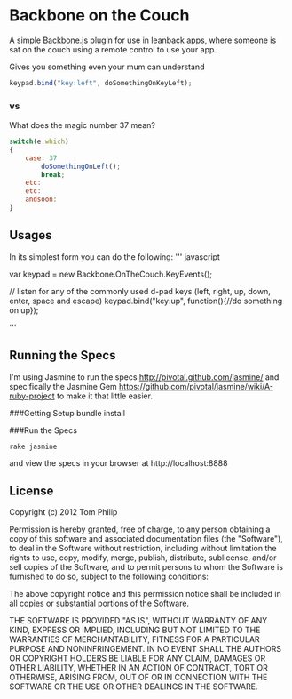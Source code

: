 # Backbone on the Couch

A simple [Backbone.js](http://documentcloud.github.com/backbone) plugin for use in leanback apps, where someone is sat on the couch using a remote control to use your app.

Gives you something even your mum can understand

``` javascript
keypad.bind("key:left", doSomethingOnKeyLeft);
```

### vs
What does the magic number 37 mean?

``` javascript
switch(e.which)
{
	case: 37
		doSomethingOnLeft();
		break;
	etc:
	etc:
	andsoon:
}
```

## Usages

In its simplest form you can do the following:
''' javascript

var keypad = new Backbone.OnTheCouch.KeyEvents();

//	listen for any of the commonly used d-pad keys (left, right, up, down, enter, space and escape)
keypad.bind("key:up", function(){//do something on up});

'''

## Running the Specs
I'm using Jasmine to run the specs http://pivotal.github.com/jasmine/ and specifically the Jasmine Gem https://github.com/pivotal/jasmine/wiki/A-ruby-project to make it that little easier.

###Getting Setup
	bundle install

###Run the Specs

	rake jasmine

and view the specs in your browser at http://localhost:8888

## License

Copyright (c) 2012 Tom Philip

Permission is hereby granted, free of charge, to any person obtaining a copy of this software and associated documentation files (the "Software"), to deal in the Software without restriction, including without limitation the rights to use, copy, modify, merge, publish, distribute, sublicense, and/or sell copies of the Software, and to permit persons to whom the Software is furnished to do so, subject to the following conditions:

The above copyright notice and this permission notice shall be included in all copies or substantial portions of the Software.

THE SOFTWARE IS PROVIDED "AS IS", WITHOUT WARRANTY OF ANY KIND, EXPRESS OR IMPLIED, INCLUDING BUT NOT LIMITED TO THE WARRANTIES OF MERCHANTABILITY, FITNESS FOR A PARTICULAR PURPOSE AND NONINFRINGEMENT. IN NO EVENT SHALL THE AUTHORS OR COPYRIGHT HOLDERS BE LIABLE FOR ANY CLAIM, DAMAGES OR OTHER LIABILITY, WHETHER IN AN ACTION OF CONTRACT, TORT OR OTHERWISE, ARISING FROM, OUT OF OR IN CONNECTION WITH THE SOFTWARE OR THE USE OR OTHER DEALINGS IN THE SOFTWARE.
